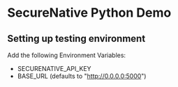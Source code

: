 # SecureNative Python Demo

## Setting up testing environment
Add the following Environment Variables:
* SECURENATIVE_API_KEY
* BASE_URL (defaults to "http://0.0.0.0:5000")
